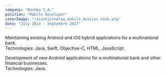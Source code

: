 ```yaml
---
company: "Roshka S.A."
position: "Mobile Developer"
coverImage: "/assets/undraw_mobile_devices_k1ok.png"
date: "July 2014 - Septembre 2017"
---
```


Maintaining existing Android and iOS hybrid applications for a multinational bank.<br />Technologies: Java, Swift, Objective-C, HTML, JavaScript.

Development of new Android applications for a multinational bank and other financial businesses.<br />Technologies: Java.
